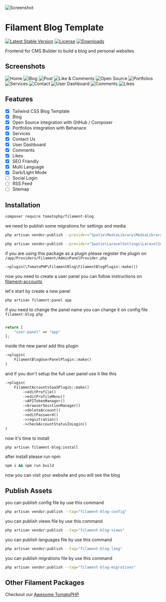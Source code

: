 ![Screenshot](https://raw.githubusercontent.com/tomatophp/filament-blog/master/arts/3x1io-tomato-blog.jpg)

# Filament Blog Template

[![Latest Stable Version](https://poser.pugx.org/tomatophp/filament-blog/version.svg)](https://packagist.org/packages/tomatophp/filament-blog)
[![License](https://poser.pugx.org/tomatophp/filament-blog/license.svg)](https://packagist.org/packages/tomatophp/filament-blog)
[![Downloads](https://poser.pugx.org/tomatophp/filament-blog/d/total.svg)](https://packagist.org/packages/tomatophp/filament-blog)

Frontend for CMS Builder to build a blog and personal websites

## Screenshots

![Home](https://raw.githubusercontent.com/tomatophp/filament-blog/master/arts/home.png)
![Blog](https://raw.githubusercontent.com/tomatophp/filament-blog/master/arts/blog.png)
![Post](https://raw.githubusercontent.com/tomatophp/filament-blog/master/arts/post.png)
![Like & Comments](https://raw.githubusercontent.com/tomatophp/filament-blog/master/arts/share-comments.png)
![Open Source](https://raw.githubusercontent.com/tomatophp/filament-blog/master/arts/open-source.png)
![Portfolios](https://raw.githubusercontent.com/tomatophp/filament-blog/master/arts/portfolios.png)
![Services](https://raw.githubusercontent.com/tomatophp/filament-blog/master/arts/services.png)
![Contact](https://raw.githubusercontent.com/tomatophp/filament-blog/master/arts/contact.png)
![User Dashboard](https://raw.githubusercontent.com/tomatophp/filament-blog/master/arts/user-dashboard.png)
![Comments](https://raw.githubusercontent.com/tomatophp/filament-blog/master/arts/comments.png)
![Likes](https://raw.githubusercontent.com/tomatophp/filament-blog/master/arts/likes.png)


## Features

- [x] Tailwind CSS Blog Template
- [x] Blog
- [x] Open Source integration with GitHub / Composer
- [x] Portfolios integration with Behanace
- [x] Services
- [x] Contact Us
- [x] User Dashboard
- [x] Comments
- [x] Likes
- [x] SEO Friendly
- [x] Multi Language
- [x] Dark/Light Mode
- [ ] Social Login
- [ ] RSS Feed
- [ ] Sitemap

## Installation

```bash
composer require tomatophp/filament-blog
```

we need to publish some migrations for settings and media

```bash
php artisan vendor:publish --provider="Spatie\MediaLibrary\MediaLibraryServiceProvider" --tag="medialibrary-migrations"
```

```bash
php artisan vendor:publish --provider="Spatie\LaravelSettings\LaravelSettingsServiceProvider" --tag="migrations"
```

if you are using this package as a plugin please register the plugin on `/app/Providers/Filament/AdminPanelProvider.php`

```php
->plugin(\TomatoPHP\FilamentBlog\FilamentBlogPlugin::make())
```

now you need to create a user panel you can follow instructions on [filament-accounts](https://www.github.com/tomatophp/filament-accounts)

let's start by create a new panel

```bash
php artisan filament:panel app
```

if you need to change the panel name you can change it on config file `filament-blog.php`

```php

return [
    "user-panel" => "app"
];
```

inside the new panel add this plugin

```php
->plugin(
    FilamentBlogUserPanelPlugin::make()
)
```

and if you don't setup the full user panel use it like this

```php
->plugin(
    FilamentAccountsSaaSPlugin::make()
        ->editProfile()
        ->editProfileMenu()
        ->APITokenManager()
        ->browserSesstionManager()
        ->deleteAccount()
        ->editPassword()
        ->registration()
        ->checkAccountStatusInLogin()
)
```

now it's time to install

```bash
php artisan filament-blog:install
```

after install please run npm

```bash
npm i && npm run build
```

now you can visit your website and you will see the blog

## Publish Assets

you can publish config file by use this command

```bash
php artisan vendor:publish --tag="filament-blog-config"
```

you can publish views file by use this command

```bash
php artisan vendor:publish --tag="filament-blog-views"
```

you can publish languages file by use this command

```bash
php artisan vendor:publish --tag="filament-blog-lang"
```

you can publish migrations file by use this command

```bash
php artisan vendor:publish --tag="filament-blog-migrations"
```

## Other Filament Packages

Checkout our [Awesome TomatoPHP](https://github.com/tomatophp/awesome)
